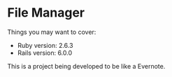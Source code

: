 # File Manager

Things you may want to cover:

* Ruby version: 2.6.3
* Rails version: 6.0.0

This is a project being developed to be like a Evernote.

